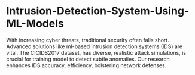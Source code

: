 # Intrusion-Detection-System-Using-ML-Models
With increasing cyber threats, traditional security often falls short. Advanced solutions like ml-based intrusion detection systems (IDS) are vital. The CICIDS2017 dataset, has diverse, realistic attack simulations, is crucial for training model to detect subtle anomalies. Our research enhances IDS accuracy, efficiency, bolstering network defenses.
